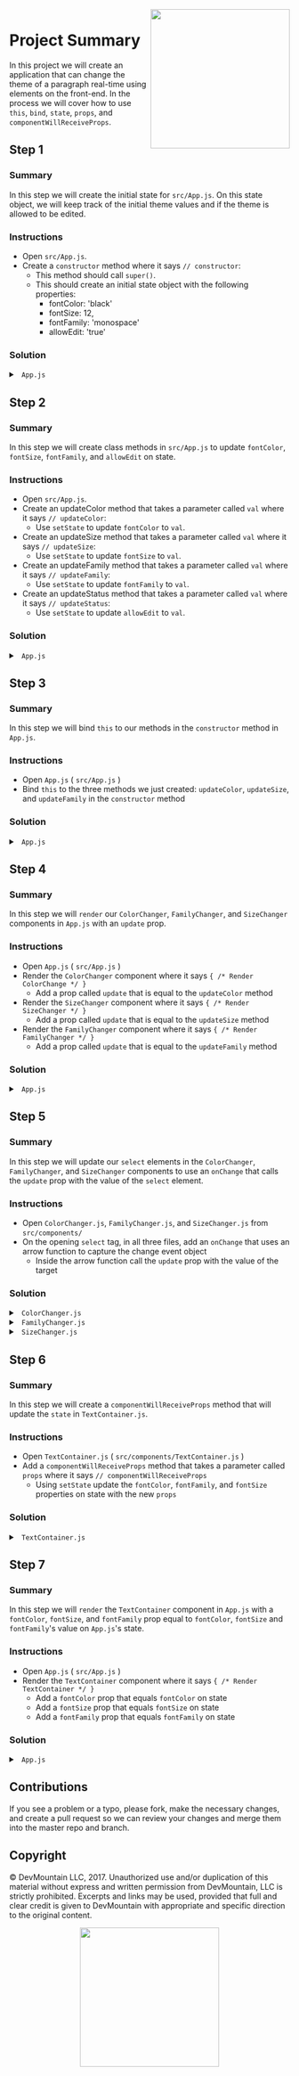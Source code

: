 <img src="https://devmounta.in/img/logowhiteblue.png" width="250" align="right">

# Project Summary

In this project we will create an application that can change the theme of a paragraph real-time using elements on the front-end. In the process we will cover how to use `this`, `bind`, `state`, `props`, and `componentWillReceiveProps`.

## Step 1

### Summary

In this step we will create the initial state for `src/App.js`. On this state object, we will keep track of the initial theme values and if the theme is allowed to be edited.

### Instructions

* Open `src/App.js`.
* Create a `constructor` method where it says `// constructor`:
  * This method should call `super()`.
  * This should create an initial state object with the following properties:
    * fontColor: 'black'
    * fontSize: 12,
    * fontFamily: 'monospace'
    * allowEdit: 'true'

### Solution

<details>

<summary> <code> App.js </code> </summary>

```jsx
constructor() {
  super();
  this.state = {
    fontColor: 'black',
    fontSize: 12,
    fontFamily: 'monospace',
    allowEdit: 'true'
  };
}
```

</details>

## Step 2

### Summary

In this step we will create class methods in `src/App.js` to update `fontColor`, `fontSize`, `fontFamily`, and `allowEdit` on state. 

### Instructions

* Open `src/App.js`.
* Create an updateColor method that takes a parameter called `val` where it says `// updateColor`:
  * Use `setState` to update `fontColor` to `val`.
* Create an updateSize method that takes a parameter called `val` where it says `// updateSize`:
  * Use `setState` to update `fontSize` to `val`.
* Create an updateFamily method that takes a parameter called `val` where it says `// updateFamily`:
  * Use `setState` to update `fontFamily` to `val`.
* Create an updateStatus method that takes a parameter called `val` where it says `// updateStatus`:
  * Use `setState` to update `allowEdit` to `val`.

### Solution

<details>

<summary> <code> App.js </code> </summary>

```jsx
updateColor(val) {
  this.setState({ fontColor: val });
}

updateSize(val) {
  this.setState({ fontSize: val });
}

updateFamily(val) {
  this.setState({ fontFamily: val });
}

updateStatus(val) {
  this.setState({ allowEdit: val })
}
```

</details>

## Step 3

### Summary

In this step we will bind `this` to our methods in the `constructor` method in `App.js`.

### Instructions

* Open `App.js` ( `src/App.js` )
* Bind `this` to the three methods we just created: `updateColor`, `updateSize`, and `updateFamily` in the `constructor` method

### Solution

<details>

<summary> <code> App.js </code> </summary>

```jsx
constructor() {
  super();
  this.state = {
    fontColor: 'black',
    fontSize: 12,
    fontFamily: 'monospace'
  };

  this.updateColor = this.updateColor.bind(this);
  this.updateSize = this.updateSize.bind(this);
  this.updateFamily = this.updateFamily.bind(this);
}
```

</details>

## Step 4

### Summary

In this step we will `render` our `ColorChanger`, `FamilyChanger`, and `SizeChanger` components in `App.js` with an `update` prop.

### Instructions

* Open `App.js` ( `src/App.js` )
* Render the `ColorChanger` component where it says `{ /* Render ColorChange */ }`
  * Add a prop called `update` that is equal to the `updateColor` method
* Render the `SizeChanger` component where it says `{ /* Render SizeChanger */ }`
  * Add a prop called `update` that is equal to the `updateSize` method
* Render the `FamilyChanger` component where it says `{ /* Render FamilyChanger */ }`
  * Add a prop called `update` that is equal to the `updateFamily` method

### Solution

<details>

<summary> <code> App.js </code> </summary>

```jsx
<ColorChanger update={ this.updateColor } />
<SizeChanger update={ this.updateSize } />
<FamilyChanger update={ this.updateFamily } />
```

</details>

## Step 5

### Summary

In this step we will update our `select` elements in the `ColorChanger`, `FamilyChanger`, and `SizeChanger` components to use an `onChange` that calls the `update` prop with the value of the `select` element.

### Instructions

* Open `ColorChanger.js`, `FamilyChanger.js`, and `SizeChanger.js` from `src/components/`
* On the opening `select` tag, in all three files, add an `onChange` that uses an arrow function to capture the change event object
  * Inside the arrow function call the `update` prop with the value of the target 

### Solution

<details>

<summary> <code> ColorChanger.js </code> </summary>

```jsx
<select onChange={ (e) => { this.props.update(e.target.value) } }>
  <option value="black"> Black </option>
  <option value="blue"> Blue </option>
  <option value="green"> Green </option>
</select>
```

</details>

<details>

<summary> <code> FamilyChanger.js </code> </summary>

```jsx
<select onChange={ (e) => { this.props.update(e.target.value) } }>
  <option value="monospace"> Monospace </option>
  <option value="arial"> Arial </option>
  <option value="courier"> Courier </option>
</select>
```

</details>

<details>

<summary> <code> SizeChanger.js </code> </summary>

```jsx
<select onChange={ (e) => { this.props.update(parseInt(e.target.value, 10)) } }>
  <option value="12"> 12 </option>
  <option value="13"> 13 </option>
  <option value="14"> 14 </option>
</select>
```

</details>

## Step 6

### Summary 

In this step we will create a `componentWillReceiveProps` method that will update the `state` in `TextContainer.js`.

### Instructions

* Open `TextContainer.js` ( `src/components/TextContainer.js` )
* Add a `componentWillReceiveProps` method that takes a parameter called `props` where it says `// componentWillReceiveProps`
  * Using `setState` update the `fontColor`, `fontFamily`, and `fontSize` properties on state with the new `props`

### Solution

<details>

<summary> <code> TextContainer.js </code> </summary>

```jsx
componentWillReceiveProps(props) {
  this.setState({ fontColor: props.fontColor, fontFamily: props.fontFamily, fontSize: props.fontSize });
}
```

</details>

## Step 7 

### Summary

In this step we will `render` the `TextContainer` component in `App.js` with a `fontColor`, `fontSize`, and `fontFamily` prop equal to `fontColor`, `fontSize` and `fontFamily`'s value on `App.js`'s state.

### Instructions

* Open `App.js` ( `src/App.js` )
* Render the `TextContainer` component where it says `{ /* Render TextContainer */ }`
  * Add a `fontColor` prop that equals `fontColor` on state
  * Add a `fontSize` prop that equals `fontSize` on state
  * Add a `fontFamily` prop that equals `fontFamily` on state

### Solution

<details>

<summary> <code> App.js </code> </summary>

```jsx
<TextContainer fontColor={ this.state.fontColor } fontSize={ this.state.fontSize } fontFamily={ this.state.fontFamily } />
```

</details>

## Contributions

If you see a problem or a typo, please fork, make the necessary changes, and create a pull request so we can review your changes and merge them into the master repo and branch.

## Copyright

© DevMountain LLC, 2017. Unauthorized use and/or duplication of this material without express and written permission from DevMountain, LLC is strictly prohibited. Excerpts and links may be used, provided that full and clear credit is given to DevMountain with appropriate and specific direction to the original content.

<p align="center">
<img src="https://devmounta.in/img/logowhiteblue.png" width="250">
</p>